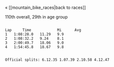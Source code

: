 « [[mountain_bike_races|back to races]]

110th overall, 29th in age group

<code>
Lap     Time            Mi      Avg
1	1:08:28.0	11.29	9.9
2	1:08:32.2	9.24	8.1
3	2:00:49.7	18.06	9.0
4	1:54:45.8	18.67	9.8

Official splits:
6.12.35 1.07.39 2.10.58 4.12.47
</code>